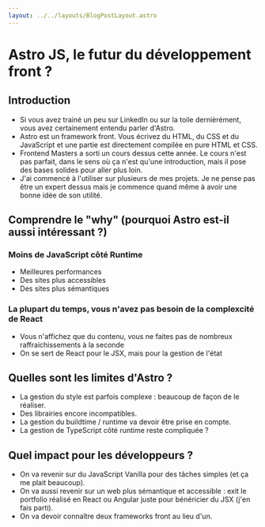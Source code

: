 ```yaml
---
layout: ../../layouts/BlogPostLayout.astro
---
```


# Astro JS, le futur du développement front ?

## Introduction

- Si vous avez trainé un peu sur LinkedIn ou sur la toile dernièrément, vous avez certainement entendu parler d'Astro. 
- Astro est un framework front. Vous écrivez du HTML, du CSS et du JavaScript et une partie est directement compilée en pure HTML et CSS.
- Frontend Masters a sorti un cours dessus cette année. Le cours n'est pas parfait, dans le sens où ça n'est qu'une introduction, mais il pose des bases solides pour aller plus loin.
- J'ai commencé à l'utiliser sur plusieurs de mes projets. Je ne pense pas être un expert dessus mais je commence quand même à avoir une bonne idée de son utilité.

## Comprendre le "why" (pourquoi Astro est-il aussi intéressant ?)

### Moins de JavaScript côté Runtime

- Meilleures performances
- Des sites plus accessibles
- Des sites plus sémantiques


### La plupart du temps, vous n'avez pas besoin de la complexcité de React

- Vous n'affichez que du contenu, vous ne faites pas de nombreux raffraichissements à la seconde
- On se sert de React pour le JSX, mais pour la gestion de l'état


## Quelles sont les limites d'Astro ?

- La gestion du style est parfois complexe : beaucoup de façon de le réaliser.
- Des librairies encore incompatibles.
- La gestion du buildtime / runtime va devoir être prise en compte.
- La gestion de TypeScript côté runtime reste compliquée ?


## Quel impact pour les développeurs ?

- On va revenir sur du JavaScript Vanilla pour des tâches simples (et ça me plait beaucoup).
- On va aussi revenir sur un web plus sémantique et accessible : exit le portfolio réalisé en React ou Angular juste pour bénéricier du JSX (j'en fais parti).
- On va devoir connaître deux frameworks front au lieu d'un.
